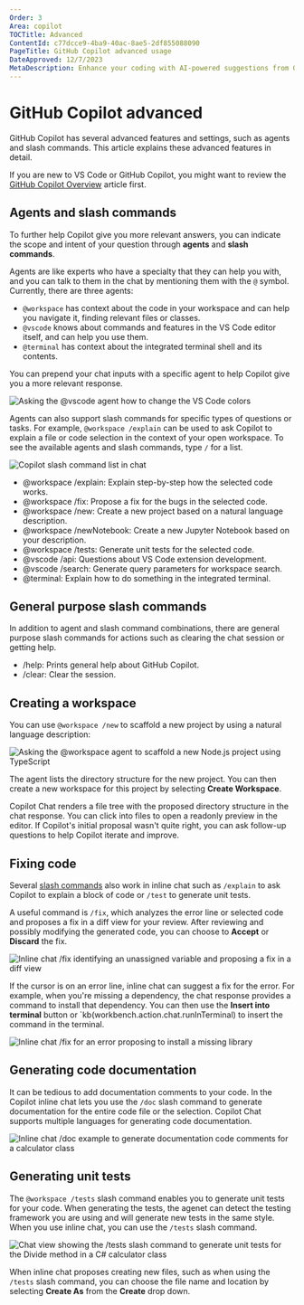 ```yaml
---
Order: 3
Area: copilot
TOCTitle: Advanced
ContentId: c77dcce9-4ba9-40ac-8ae5-2df855088090
PageTitle: GitHub Copilot advanced usage
DateApproved: 12/7/2023
MetaDescription: Enhance your coding with AI-powered suggestions from GitHub Copilot in Visual Studio Code.
---
```

# GitHub Copilot advanced

GitHub Copilot has several advanced features and settings, such as agents and slash commands. This article explains these advanced features in detail. 

If you are new to VS Code or GitHub Copilot, you might want to review the [GitHub Copilot Overview](/docs/copilot/overview.md) article first.

## Agents and slash commands

To further help Copilot give you more relevant answers, you can indicate the scope and intent of your question through **agents** and **slash commands**.

Agents are like experts who have a specialty that they can help you with, and you can talk to them in the chat by mentioning them with the `@` symbol. Currently, there are three agents:

* `@workspace` has context about the code in your workspace and can help you navigate it, finding relevant files or classes.
* `@vscode` knows about commands and features in the VS Code editor itself, and can help you use them.
* `@terminal` has context about the integrated terminal shell and its contents.

You can prepend your chat inputs with a specific agent to help Copilot give you a more relevant response.

![Asking the @vscode agent how to change the VS Code colors](images/advanced/agent-example.png)

Agents can also support slash commands for specific types of questions or tasks. For example, `@workspace /explain` can be used to ask Copilot to explain a file or code selection in the context of your open workspace. To see the available agents and slash commands, type `/` for a list.

![Copilot slash command list in chat](images/advanced/slash-commands.png)

* @workspace /explain: Explain step-by-step how the selected code works.
* @workspace /fix: Propose a fix for the bugs in the selected code.
* @workspace /new: Create a new project based on a natural language description.
* @workspace /newNotebook: Create a new Jupyter Notebook based on your description.
* @workspace /tests: Generate unit tests for the selected code.
* @vscode /api: Questions about VS Code extension development.
* @vscode /search: Generate query parameters for workspace search.
* @terminal: Explain how to do something in the integrated terminal.

## General purpose slash commands

In addition to agent and slash command combinations, there are general purpose slash commands for actions such as clearing the chat session or getting help.

* /help: Prints general help about GitHub Copilot.
* /clear: Clear the session.

## Creating a workspace

You can use `@workspace /new` to scaffold a new project by using a natural language description:

![Asking the @workspace agent to scaffold a new Node.js project using TypeScript](images/advanced/workspace-agent-new-example.png)

The agent lists the directory structure for the new project. You can then create a new workspace for this project by selecting **Create Workspace**.

Copilot Chat renders a file tree with the proposed directory structure in the chat response. You can click into files to open a readonly preview in the editor. If Copilot's initial proposal wasn't quite right, you can ask follow-up questions to help Copilot iterate and improve.

## Fixing code

Several [slash commands](#agents-and-slash-commands) also work in inline chat such as `/explain` to ask Copilot to explain a block of code or `/test` to generate unit tests.

A useful command is `/fix`, which analyzes the error line or selected code and proposes a fix in a diff view for your review. After reviewing and possibly modifying the generated code, you can choose to **Accept** or **Discard** the fix.

![Inline chat /fix identifying an unassigned variable and proposing a fix in a diff view](images/advanced/inline-chat-fix-example.png)

If the cursor is on an error line, inline chat can suggest a fix for the error. For example, when you're missing a dependency, the chat response provides a command to install that dependency. You can then use the **Insert into terminal**  button or `kb(workbench.action.chat.runInTerminal) to insert the command in the terminal.

![Inline chat /fix for an error proposing to install a missing library](images/advanced/inline-chat-fix-error-message-example.png)

## Generating code documentation

It can be tedious to add documentation comments to your code. In the Copilot inline chat lets you use the `/doc` slash command to generate documentation for the entire code file or the selection. Copilot Chat supports multiple languages for generating code documentation.

![Inline chat /doc example to generate documentation code comments for a calculator class](images/advanced/inline-chat-doc-example.png)

## Generating unit tests

The `@workspace /tests` slash command enables you to generate unit tests for your code. When generating the tests, the agenet can detect the testing framework you are using and will generate new tests in the same style. When you use inline chat, you can use the `/tests` slash command.

![Chat view showing the /tests slash command to generate unit tests for the Divide method in a C# calculator class](images/advanced/workspace-agent-tests-example.png)

When inline chat proposes creating new files, such as when using the `/tests` slash command, you can choose the file name and location by selecting **Create As** from the **Create** drop down.
